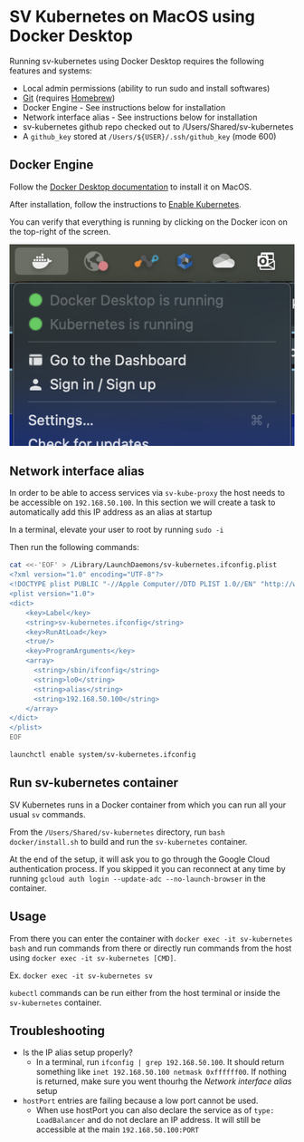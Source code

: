 # SV Kubernetes on MacOS using Docker Desktop

Running sv-kubernetes using Docker Desktop requires the following features and systems:

* Local admin permissions (ability to run sudo and install softwares)
* [Git](https://git-scm.com/downloads/mac) (requires [Homebrew](https://brew.sh/))
* Docker Engine - See instructions below for installation
* Network interface alias - See instructions below for installation
* sv-kubernetes github repo checked out to /Users/Shared/sv-kubernetes
* A `github_key` stored at `/Users/${USER}/.ssh/github_key` (mode 600)

## Docker Engine

Follow the [Docker Desktop documentation](https://docs.docker.com/desktop/setup/install/mac-install/) to install it on MacOS.

After installation, follow the instructions to [Enable Kubernetes](https://docs.docker.com/desktop/features/kubernetes/#install-and-turn-on-kubernetes).

You can verify that everything is running by clicking on the Docker
icon on the top-right of the screen.

![docker_desktop_icon](./docker_desktop.png)

## Network interface alias

In order to be able to access services via `sv-kube-proxy` the host
needs to be accessible on `192.168.50.100`. In this section we will
create a task to automatically add this IP address as an alias at
startup

In a terminal, elevate your user to root by running `sudo -i`

Then run the following commands:

```bash
cat <<-'EOF' > /Library/LaunchDaemons/sv-kubernetes.ifconfig.plist
<?xml version="1.0" encoding="UTF-8"?>
<!DOCTYPE plist PUBLIC "-//Apple Computer//DTD PLIST 1.0//EN" "http://www.apple.com/DTDs/PropertyList-1.0.dtd">
<plist version="1.0">
<dict>
    <key>Label</key>
    <string>sv-kubernetes.ifconfig</string>
    <key>RunAtLoad</key>
    <true/>
    <key>ProgramArguments</key>
    <array>
      <string>/sbin/ifconfig</string>
      <string>lo0</string>
      <string>alias</string>
      <string>192.168.50.100</string>
    </array>
</dict>
</plist>
EOF
```

```bash
launchctl enable system/sv-kubernetes.ifconfig
```

## Run sv-kubernetes container

SV Kubernetes runs in a Docker container from which you can run all
your usual `sv` commands.

From the `/Users/Shared/sv-kubernetes` directory, run `bash docker/install.sh`
to build and run the `sv-kubernetes` container.

At the end of the setup, it will ask you to go through the Google Cloud
authentication process. If you skipped it you can reconnect at any time
by running `gcloud auth login --update-adc --no-launch-browser` in the
container.

## Usage

From there you can enter the container with `docker exec -it sv-kubernetes bash`
and run commands from there or directly run commands from the host using
`docker exec -it sv-kubernetes [CMD]`.

Ex. `docker exec -it sv-kubernetes sv`

`kubectl` commands can be run either from the host terminal or inside
the `sv-kubernetes` container.

## Troubleshooting

* Is the IP alias setup properly?
  * In a terminal, run `ifconfig | grep 192.168.50.100`. It should return
    something like `inet 192.168.50.100 netmask 0xffffff00`. If nothing
    is returned, make sure you went thourhg the _Network interface
    alias_ setup
* `hostPort` entries are failing because a low port cannot be used.
  * When use hostPort you can also declare the service as of
    `type: LoadBalancer` and do not declare an IP address. It will still
    be accessible at the main `192.168.50.100:PORT`
